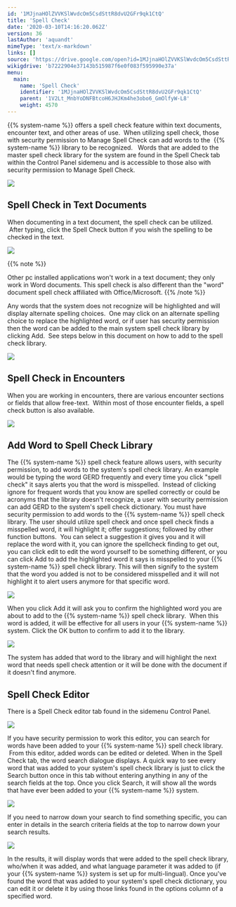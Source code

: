 ```yaml
---
id: '1MJjnaHOlZVVKSlWvdcOm5CsdSttR8dvU2GFr9qk1CtQ'
title: 'Spell Check'
date: '2020-03-10T14:16:20.062Z'
version: 36
lastAuthor: 'aquandt'
mimeType: 'text/x-markdown'
links: []
source: 'https://drive.google.com/open?id=1MJjnaHOlZVVKSlWvdcOm5CsdSttR8dvU2GFr9qk1CtQ'
wikigdrive: 'b7222904e37143b515987f6e0f083f595990e37a'
menu:
  main:
    name: 'Spell Check'
    identifier: '1MJjnaHOlZVVKSlWvdcOm5CsdSttR8dvU2GFr9qk1CtQ'
    parent: '1V2Lt_MnbYoDNFBtcoH6JHJKm4he3obo6_GmOlfyW-L8'
    weight: 4570
---
```

{{% system-name %}} offers a spell check feature within text documents, encounter text, and other areas of use.  When utilizing spell check, those with security permission to Manage Spell Check can add words to the  {{% system-name %}} library to be recognized.  
Words that are added to the master spell check library for the system are found in the Spell Check tab within the Control Panel sidemenu and is accessible to those also with security permission to Manage Spell Check.


![](../spell-check.assets/10000201000004C1000001342E80BAB36986CEB2.png)



## **Spell Check in Text Documents**

When documenting in a text document, the spell check can be utilized.  After typing, click the Spell Check button if you wish the spelling to be checked in the text.


![](../spell-check.assets/1000020100000278000001F97914135D3774FA75.png)


{{% note %}}

Other pc installed applications won't work in a text document; they only work in Word documents. This spell check is also different than the "word" document spell check affiliated with Office/Microsoft.
{{% /note %}}

Any words that the system does not recognize will be highlighted and will display alternate spelling choices.  One may click on an alternate spelling choice to replace the highlighted word, or if user has security permission then the word can be added to the main system spell check library by clicking Add.  See steps below in this document on how to add to the spell check library.


![](../spell-check.assets/1000020100000258000002104605E01EE129D381.png)



## **Spell Check in Encounters**

When you are working in encounters, there are various encounter sections or fields that allow free-text.  Within most of those encounter fields, a spell check button is also available.


![](../spell-check.assets/100002010000049B000001B3DDFF0D6F28334C24.png)


## **Add Word to Spell Check Library**

The {{% system-name %}} spell check feature allows users, with security permission, to add words to the system's spell check library. An example would be typing the word GERD frequently and every time you click "spell check" it says alerts you that the word is misspelled.  Instead of clicking ignore for frequent words that you know are spelled correctly or could be acronyms that the library doesn't recognize, a user with security permission can add GERD to the system's spell check dictionary.
You must have security permission to add words to the {{% system-name %}} spell check library.
The user should utilize spell check and once spell check finds a misspelled word, it will highlight it; offer suggestions; followed by other function buttons.  You can select a suggestion it gives you and it will replace the word with it, you can ignore the spellcheck finding to get out, you can click edit to edit the word yourself to be something different, or you can click Add to add the highlighted word it says is misspelled to your {{% system-name %}} spell check library. This will then signify to the system that the word you added is not to be considered misspelled and it will not highlight it to alert users anymore for that specific word.


![](../spell-check.assets/10000201000002DC000000C8AD465575B3100F56.png)


When you click Add it will ask you to confirm the highlighted word you are about to add to the {{% system-name %}} spell check library.  When this word is added, it will be effective for all users in your {{% system-name %}} system. Click the OK button to confirm to add it to the library.


![](../spell-check.assets/10000201000002BA0000008FC9BC196425EACF4F.png)


The system has added that word to the library and will highlight the next word that needs spell check attention or it will be done with the document if it doesn't find anymore.

## **Spell Check Editor**

There is a Spell Check editor tab found in the sidemenu Control Panel.


![](../spell-check.assets/1000020100000529000001457FE41514F0CE65AE.png)


If you have security permission to work this editor, you can search for words have been added to your {{% system-name %}} spell check library.  From this editor, added words can be edited or deleted. When in the Spell Check tab, the word search dialogue displays.
A quick way to see every word that was added to your system's spell check library is just to click the Search button once in this tab without entering anything in any of the search fields at the top. Once you click Search, it will show all the words that have ever been added to your {{% system-name %}} system.


![](../spell-check.assets/10000201000004B000000118B150B134752C34D8.png)


If you need to narrow down your search to find something specific, you can enter in details in the search criteria fields at the top to narrow down your search results.


![](../spell-check.assets/10000201000004B0000001184EBAFBA4FFD2CD49.png)


In the results, it will display words that were added to the spell check library, who/when it was added, and what language parameter it was added to (if your {{% system-name %}} system is set up for multi-lingual).
Once you've found the word that was added to your system's spell check dictionary, you can edit it or delete it by using those links found in the options column of a specified word.

